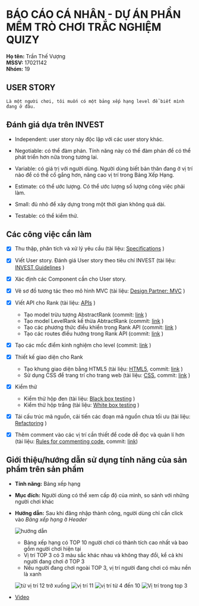 # BÁO CÁO CÁ NHÂN - DỰ ÁN PHẦN MỀM TRÒ CHƠI TRẮC NGHIỆM QUIZY

**Họ tên:** Trần Thế Vượng<br/>
**MSSV:** 17021142<br/>
**Nhóm:** 19

## USER STORY

	Là một người chơi, tôi muốn có một bảng xếp hạng level để biết mình đang ở đâu.

## Đánh giá dựa trên INVEST

- Independent: user story này độc lập với các user story khác.

- Negotiable: có thể đàm phán. Tính năng này có thể đàm phán để có thể phát triển hơn nữa trong tương lai.

- Variable: có giá trị với người dùng. Người dùng biết bản thân đang ở vị trí nào để có thể cố gắng hơn, nâng cao vị trí trong Bảng Xếp Hạng.

- Estimate: có thể ước lượng. Có thể ước lượng số lượng công việc phải làm.

- Small: đủ nhỏ để xây dựng trong một thời gian không quá dài.

- Testable: có thể kiểm thử.

## Các công việc cần làm

- [x] Thu thập, phân tích và xử lý yêu cầu (tài liệu: [Specifications](https://docs.google.com/document/d/1a4i_31R8WBUAnF91syr1FwBpKoAiTY6rEJt1xWjb74M/edit#heading=h.fvjpas4blmex) )

- [x] Viết User story. Đánh giá User story theo tiêu chí INVEST (tài liệu: [INVEST Guidelines](https://docs.google.com/document/d/1a4i_31R8WBUAnF91syr1FwBpKoAiTY6rEJt1xWjb74M/edit#heading=h.q7gf6fh2jgdn) )

- [x] Xác định các Component cần cho User story.

- [x] Vẽ sơ đồ tương tác theo mô hình MVC (tài liệu: [Design Partner: MVC](https://docs.google.com/document/d/1a4i_31R8WBUAnF91syr1FwBpKoAiTY6rEJt1xWjb74M/edit#heading=h.kehlqoeo6d9r) )

- [x] Viết API cho Rank (tài liệu: [APIs](https://docs.google.com/document/d/1a4i_31R8WBUAnF91syr1FwBpKoAiTY6rEJt1xWjb74M/edit#heading=h.8wbcxnd04jqr) )

	+ Tạo model trừu tượng AbstractRank (commit: [link](https://github.com/19team/INT2208-8-2019/commit/b9356b63448d1e95504f095640171630583b9de0) )
	+ Tạo model LevelRank kế thừa AbtractRank (commit: [link](https://github.com/19team/INT2208-8-2019/commit/3fb2fba197099e7aac98109cc0eaf3a854ee8b2f) )
	+ Tạo các phương thức điều khiển trong Rank API (commit: [link](https://github.com/19team/INT2208-8-2019/commit/c146a4b469b9e91a0a57d35cc0982eeca1fd0f6a) )
	+ Tạo các routes điều hướng trong Rank API (commit: [link](https://github.com/19team/INT2208-8-2019/commit/28ec5445faa6489aafd746c45128ce3cc3d3e664) )

- [x] Tạo các mốc điểm kinh nghiệm cho level (commit: [link](https://github.com/19team/INT2208-8-2019/commit/4c2c1b501c38ead2c0d001a4105c7dd761c6f54c) )

- [x] Thiết kế giao diện cho Rank

	+ Tạo khung giao diện bằng HTML5 (tài liệu: [HTML5](https://www.w3schools.com/html/default.asp), commit: [link](https://github.com/19team/INT2208-8-2019/commit/d4ce6eeae99bcd3adb7ff2c4b1d135073f26ea96) )
	+ Sử dụng CSS để trang trí cho trang web (tài liệu: [CSS](https://www.w3schools.com/css/default.asp), commit: [link](https://github.com/19team/INT2208-8-2019/commit/d02d2d3dd6335584162c3a75cd6857a55b98117a) )

- [x] Kiểm thử 

	+ Kiểm thử hộp đen (tài liệu: [Black box testing](https://docs.google.com/document/d/1a4i_31R8WBUAnF91syr1FwBpKoAiTY6rEJt1xWjb74M/edit#heading=h.zhrswbsdiifd) )
	+ Kiểm thử hộp trắng (tài liệu: [White box testing](https://docs.google.com/document/d/1a4i_31R8WBUAnF91syr1FwBpKoAiTY6rEJt1xWjb74M/edit#heading=h.ryzy80x4sqk1) )
	
- [x] Tái cấu trúc mã nguồn, cải tiến các đoạn mã nguồn chưa tối ưu (tài liệu: [Refactoring](http://bit.ly/2UxULb2) )

- [x] Thêm comment vào các vị trí cần thiết để code dễ đọc và quản lí hơn (tài liệu: [Rules for commenting code](https://www.hongkiat.com/blog/source-code-comment-styling-tips/), commit: [link](url))

## Giới thiệu/hướng dẫn sử dụng tính năng của sản phẩm trên sản phẩm 

- **Tính năng:** Bảng xếp hạng

- **Mục đích:** Người dùng có thể xem cấp độ của mình, so sánh với những người chơi khác

- **Hướng dẫn:** Sau khi đăng nhập thành công, người dùng chỉ cần click vào *Bảng xếp hạng* ở *Header*

	![hướng dẫn](https://user-images.githubusercontent.com/38174506/57599868-5132e900-7582-11e9-971b-252a33e2f16f.png)

	+ Bảng xếp hạng có TOP 10 người chơi có thành tích cao nhất và bao gồm người chơi hiện tại
	+ Vị trí TOP 3 có 3 màu sắc khác nhau và không thay đổi, kể cả khi người đang chơi ở TOP 3
	+ Nếu người đang chơi ngoài TOP 3, vị trí người đang chơi có màu nền là xanh
	
	![từ vị trí 12 trở xuống](https://user-images.githubusercontent.com/38174506/57599920-7293d500-7582-11e9-9181-7aaf141976df.png)
	![vị trí 11](https://user-images.githubusercontent.com/38174506/57599934-79bae300-7582-11e9-90ed-870650fbbf9c.png)
	![vị trí từ 4 đến 10](https://user-images.githubusercontent.com/38174506/57599948-80e1f100-7582-11e9-9a7c-30ce996e8420.png)
	![Vị trí trong top 3](https://user-images.githubusercontent.com/38174506/57599954-87706880-7582-11e9-80d6-33523e3c8894.png)

- [Video](https://youtu.be/5gy_JDLU8Kw)

